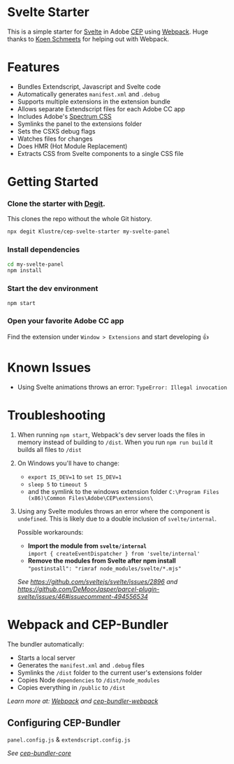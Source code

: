 # Svelte Starter

This is a simple starter for [Svelte](https://svelte.dev) in Adobe [CEP](https://github.com/Adobe-CEP/CEP-Resources) using [Webpack](https://github.com/webpack/webpack). Huge thanks to [Koen Schmeets](https://github.com/vespakoen) for helping out with Webpack.

# Features

- Bundles Extendscript, Javascript and Svelte code
- Automatically generates `manifest.xml` and `.debug`
- Supports multiple extensions in the extension bundle
- Allows separate Extendscript files for each Adobe CC app
- Includes Adobe's [Spectrum CSS](https://github.com/adobe/spectrum-css)
- Symlinks the panel to the extensions folder 
- Sets the CSXS debug flags
- Watches files for changes
- Does HMR (Hot Module Replacement)
- Extracts CSS from Svelte components to a single CSS file

# Getting Started

### Clone the starter with [Degit](https://github.com/Rich-Harris/degit).
This clones the repo without the whole Git history.
```bash
npx degit Klustre/cep-svelte-starter my-svelte-panel
```

### Install dependencies
```bash
cd my-svelte-panel
npm install
```

### Start the dev environment
```bash
npm start
```

### Open your favorite Adobe CC app
Find the extension under `Window > Extensions` and start developing 👍

# Known Issues
- Using Svelte animations throws an error: `TypeError: Illegal invocation`

# Troubleshooting
1. When running `npm start`, Webpack's dev server loads the files in memory instead of building to `/dist`. When you run `npm run build` it builds all files to `/dist`

1. On Windows you'll have to change:
    - `export IS_DEV=1` to `set IS_DEV=1`
    - `sleep 5` to `timeout 5`
    - and the symlink to the windows extension folder `C:\Program Files (x86)\Common Files\Adobe\CEP\extensions\`

1. Using any Svelte modules throws an error where the component is `undefined`. This is likely due to a double inclusion of `svelte/internal`.  

    Possible workarounds:
    - **Import the module from `svelte/internal`**  
    `import { createEventDispatcher } from 'svelte/internal'`
    - **Remove the modules from Svelte after npm install**  
    `"postinstall": "rimraf node_modules/svelte/*.mjs"`

    *See https://github.com/sveltejs/svelte/issues/2896 and https://github.com/DeMoorJasper/parcel-plugin-svelte/issues/46#issuecomment-494556534*

# Webpack and CEP-Bundler

The bundler automatically:
- Starts a local server
- Generates the `manifest.xml` and `.debug` files
- Symlinks the `/dist` folder to the current user's extensions folder
- Copies Node `dependencies` to `/dist/node_modules`
- Copies everything in `/public` to `/dist`

*Learn more at: [Webpack](https://github.com/webpack/webpack) and [cep-bundler-webpack](https://github.com/adobe-extension-tools/cep-bundler-webpack)*

## Configuring CEP-Bundler

`panel.config.js` & `extendscript.config.js`

*See [cep-bundler-core](https://github.com/adobe-extension-tools/cep-bundler-core)*
